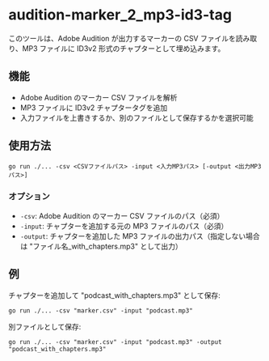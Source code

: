 # audition-marker_2_mp3-id3-tag

このツールは、Adobe Audition が出力するマーカーの CSV ファイルを読み取り、MP3 ファイルに ID3v2 形式のチャプターとして埋め込みます。

## 機能

- Adobe Audition のマーカー CSV ファイルを解析
- MP3 ファイルに ID3v2 チャプタータグを追加
- 入力ファイルを上書きするか、別のファイルとして保存するかを選択可能

## 使用方法

```
go run ./... -csv <CSVファイルパス> -input <入力MP3パス> [-output <出力MP3パス>]
```

### オプション

- `-csv`: Adobe Audition のマーカー CSV ファイルのパス（必須）
- `-input`: チャプターを追加する元の MP3 ファイルのパス（必須）
- `-output`: チャプターを追加した MP3 ファイルの出力パス（指定しない場合は "ファイル名_with_chapters.mp3" として出力）

## 例

チャプターを追加して "podcast_with_chapters.mp3" として保存:

```
go run ./... -csv "marker.csv" -input "podcast.mp3"
```

別ファイルとして保存:

```
go run ./... -csv "marker.csv" -input "podcast.mp3" -output "podcast_with_chapters.mp3"
```
